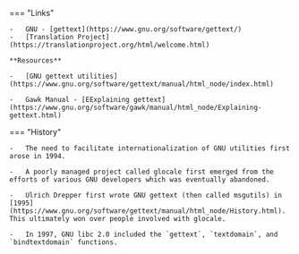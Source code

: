 === "Links"

    -   GNU - [gettext](https://www.gnu.org/software/gettext/)
    -   [Translation Project](https://translationproject.org/html/welcome.html)

    **Resources**

    -   [GNU gettext utilities](https://www.gnu.org/software/gettext/manual/html_node/index.html)

    -   Gawk Manual - [EExplaining gettext](https://www.gnu.org/software/gawk/manual/html_node/Explaining-gettext.html)

=== "History"

    -   The need to facilitate internationalization of GNU utilities first arose in 1994.

    -   A poorly managed project called glocale first emerged from the efforts of various GNU developers which was eventually abandoned.

    -   Ulrich Drepper first wrote GNU gettext (then called msgutils) in [1995](https://www.gnu.org/software/gettext/manual/html_node/History.html). This ultimately won over people involved with glocale.

    -   In 1997, GNU libc 2.0 included the `gettext`, `textdomain`, and `bindtextdomain` functions.
